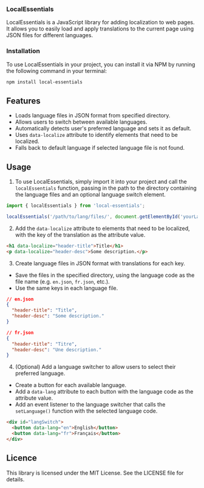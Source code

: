 ### LocalEssentials

LocalEssentials is a JavaScript library for adding localization to web pages. It allows you to easily load and apply translations to the current page using JSON files for different languages.
### Installation

To use LocalEssentials in your project, you can install it via NPM by running the following command in your terminal:

```sh
npm install local-essentials
```

## Features

- Loads language files in JSON format from specified directory.
- Allows users to switch between available languages.
- Automatically detects user's preferred language and sets it as default.
- Uses `data-localize` attribute to identify elements that need to be localized.
- Falls back to default language if selected language file is not found.

## Usage

1. To use LocalEssentials, simply import it into your project and call the `localEssentials` function, passing in the path to the directory containing the language files and an optional language switch element.

```JavaScript
import { localEssentials } from 'local-essentials';

localEssentials('/path/to/lang/files/', document.getElementById('yourLangSwitchElement'));
```

2. Add the `data-localize` attribute to elements that need to be localized, with the key of the translation as the attribute value.

```HTML
<h1 data-localize="header-title">Title</h1>
<p data-localize="header-desc">Some description.</p>
```

3. Create language files in JSON format with translations for each key.
  - Save the files in the specified directory, using the language code as the file name (e.g. `en.json`, `fr.json`, etc.).
  - Use the same keys in each language file.

```json
// en.json
{
  "header-title": "Title",
  "header-desc": "Some description."
}

// fr.json
{
  "header-title": "Titre",
  "header-desc": "Une description."
}
```

4. (Optional) Add a language switcher to allow users to select their preferred language.
  - Create a button for each available language.
  - Add a `data-lang` attribute to each button with the language code as the attribute value.
  - Add an event listener to the language switcher that calls the `setLanguage()` function with the selected language code.

```html
<div id="langSwitch">
  <button data-lang="en">English</button>
  <button data-lang="fr">Français</button>
</div>
```

## Licence

This library is licensed under the MIT License. See the LICENSE file for details.